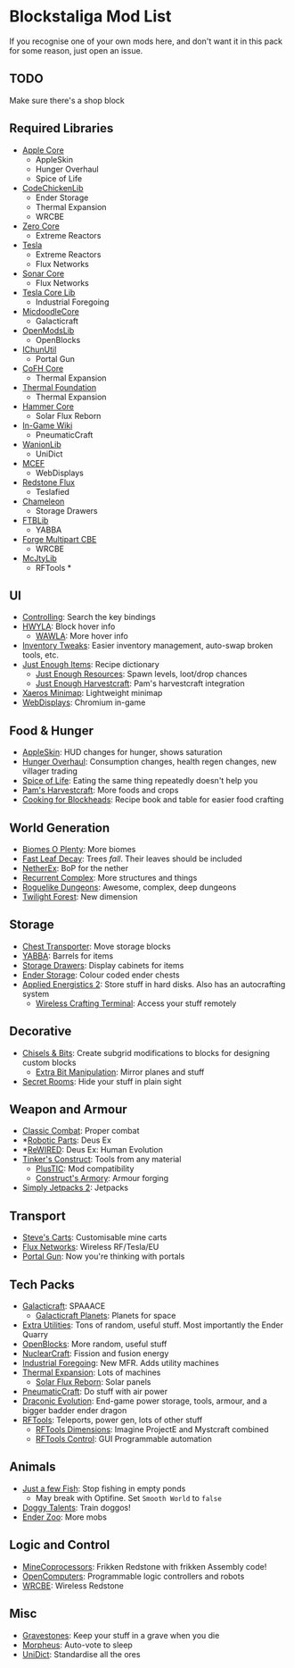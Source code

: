 # Blockstaliga Mod List

If you recognise one of your own mods here, and don't want it
in this pack for some reason, just open an issue.

## TODO

Make sure there's a shop block

## Required Libraries

- [Apple Core](https://minecraft.curseforge.com/projects/applecore)
	- AppleSkin
	- Hunger Overhaul
	- Spice of Life
- [CodeChickenLib](https://minecraft.curseforge.com/projects/codechicken-lib-1-8)
	- Ender Storage
	- Thermal Expansion
	- WRCBE
- [Zero Core](https://minecraft.curseforge.com/projects/zerocore)
	- Extreme Reactors
- [Tesla](https://minecraft.curseforge.com/projects/tesla)
	- Extreme Reactors
	- Flux Networks
- [Sonar Core](https://minecraft.curseforge.com/projects/sonar-core)
	- Flux Networks
- [Tesla Core Lib](https://minecraft.curseforge.com/projects/tesla-core-lib)
	- Industrial Foregoing
- [MicdoodleCore](https://micdoodle8.com/mods/galacticraft)
	- Galacticraft
- [OpenModsLib](https://minecraft.curseforge.com/projects/openmodslib)
	- OpenBlocks
- [IChunUtil](https://minecraft.curseforge.com/projects/ichunutil)
	- Portal Gun
- [CoFH Core](https://minecraft.curseforge.com/projects/cofhcore)
	- Thermal Expansion
- [Thermal Foundation](https://minecraft.curseforge.com/projects/thermal-foundation)
	- Thermal Expansion
- [Hammer Core](https://minecraft.curseforge.com/projects/hammer-core)
	- Solar Flux Reborn
- [In-Game Wiki](https://minecraft.curseforge.com/projects/in-game-wiki-mod)
	- PneumaticCraft
- [WanionLib](https://minecraft.curseforge.com/projects/wanionlib)
	- UniDict
- [MCEF](https://montoyo.net/wd3/?modid=mcef)
	- WebDisplays
- [Redstone Flux](https://minecraft.curseforge.com/projects/redstone-flux)
	- Teslafied
- [Chameleon](https://minecraft.curseforge.com/projects/chameleon)
	- Storage Drawers
- [FTBLib](https://minecraft.curseforge.com/projects/ftblib)
	- YABBA
- [Forge Multipart CBE](https://minecraft.curseforge.com/projects/forge-multipart-cbe)
	- WRCBE
- [McJtyLib](https://minecraft.curseforge.com/projects/mcjtylib)
	- RFTools *

## UI

- [Controlling](https://minecraft.curseforge.com/projects/controlling): Search the key bindings
- [HWYLA](https://minecraft.curseforge.com/projects/hwyla): Block hover info
	- [WAWLA](https://minecraft.curseforge.com/projects/wawla-what-are-we-looking-at): More hover info
- [Inventory Tweaks](https://minecraft.curseforge.com/projects/inventory-tweaks): Easier inventory management, auto-swap broken tools, etc.
- [Just Enough Items](https://minecraft.curseforge.com/projects/jei): Recipe dictionary
	- [Just Enough Resources](https://minecraft.curseforge.com/projects/just-enough-resources-jer): Spawn levels, loot/drop chances
	- [Just Enough Harvestcraft](https://minecraft.curseforge.com/projects/just-enough-harvestcraft): Pam's harvestcraft integration
- [Xaeros Minimap](https://minecraft.curseforge.com/projects/xaeros-minimap): Lightweight minimap
- [WebDisplays](https://montoyo.net/wd3/?modid=webdisplays): Chromium in-game

## Food & Hunger

- [AppleSkin](https://minecraft.curseforge.com/projects/appleskin): HUD changes for hunger, shows saturation
- [Hunger Overhaul](https://minecraft.curseforge.com/projects/hunger-overhaul): Consumption changes, health regen changes, new villager trading
- [Spice of Life](https://minecraft.curseforge.com/projects/the-spice-of-life): Eating the same thing repeatedly doesn't help you
- [Pam's Harvestcraft](https://minecraft.curseforge.com/projects/pams-harvestcraft): More foods and crops
- [Cooking for Blockheads](https://minecraft.curseforge.com/projects/cooking-for-blockheads): Recipe book and table for easier food crafting

## World Generation

- [Biomes O Plenty](https://minecraft.curseforge.com/projects/biomes-o-plenty): More biomes
- [Fast Leaf Decay](https://minecraft.curseforge.com/projects/fast-leaf-decay): Trees _fall_. Their leaves should be included
- [NetherEx](https://minecraft.curseforge.com/projects/netherex): BoP for the nether
- [Recurrent Complex](https://minecraft.curseforge.com/projects/recurrent-complex): More structures and things
- [Roguelike Dungeons](https://minecraft.curseforge.com/projects/roguelike-dungeons): Awesome, complex, deep dungeons
- [Twilight Forest](https://minecraft.curseforge.com/projects/the-twilight-forest): New dimension

## Storage

- [Chest Transporter](https://minecraft.curseforge.com/projects/chest-transporter): Move storage blocks
- [YABBA](https://minecraft.curseforge.com/projects/yabba): Barrels for items
- [Storage Drawers](https://minecraft.curseforge.com/projects/storage-drawers): Display cabinets for items
- [Ender Storage](https://minecraft.curseforge.com/projects/ender-storage-1-8): Colour coded ender chests
- [Applied Energistics 2](https://minecraft.curseforge.com/projects/applied-energistics-2): Store stuff in hard disks. Also has an autocrafting system
	- [Wireless Crafting Terminal](https://minecraft.curseforge.com/projects/wireless-crafting-terminal): Access your stuff remotely

## Decorative

- [Chisels & Bits](https://minecraft.curseforge.com/projects/chisels-bits): Create subgrid modifications to blocks for designing custom blocks
	- [Extra Bit Manipulation](https://minecraft.curseforge.com/projects/extra-bit-manipulation): Mirror planes and stuff
- [Secret Rooms](https://minecraft.curseforge.com/projects/secretroomsmod): Hide your stuff in plain sight

## Weapon and Armour

- [Classic Combat](https://minecraft.curseforge.com/projects/classic-combat): Proper combat
- *[Robotic Parts](https://minecraft.curseforge.com/projects/roboticparts): Deus Ex
- *[ReWIRED](https://minecraft.curseforge.com/projects/rewired): Deus Ex: Human Evolution
- [Tinker's Construct](https://minecraft.curseforge.com/projects/tinkers-construct): Tools from any material
	- [PlusTIC](https://minecraft.curseforge.com/projects/plustic): Mod compatibility
	- [Construct's Armory](https://minecraft.curseforge.com/projects/constructs-armory): Armour forging
- [Simply Jetpacks 2](https://minecraft.curseforge.com/projects/simply-jetpacks-2): Jetpacks

## Transport

- [Steve's Carts](https://minecraft.curseforge.com/projects/steves-carts-reborn): Customisable mine carts
- [Flux Networks](https://minecraft.curseforge.com/projects/flux-networks): Wireless RF/Tesla/EU
- [Portal Gun](https://minecraft.curseforge.com/projects/portal-gun): Now you're thinking with portals

## Tech Packs

- [Galacticraft](https://micdoodle8.com/mods/galacticraft): SPAAACE
	- [Galacticraft Planets](https://micdoodle8.com/mods/galacticraft): Planets for space
- [Extra Utilities](https://minecraft.curseforge.com/projects/extra-utilities): Tons of random, useful stuff. Most importantly the Ender Quarry
- [OpenBlocks](https://minecraft.curseforge.com/projects/openblocks): More random, useful stuff
- [NuclearCraft](https://minecraft.curseforge.com/projects/nuclearcraft-mod): Fission and fusion energy
- [Industrial Foregoing](https://minecraft.curseforge.com/projects/industrial-foregoing): New MFR. Adds utility machines
- [Thermal Expansion](https://minecraft.curseforge.com/projects/thermalexpansion): Lots of machines
	- [Solar Flux Reborn](https://minecraft.curseforge.com/projects/solar-flux-reborn): Solar panels
- [PneumaticCraft](https://minecraft.curseforge.com/projects/pneumaticcraft-repressurized): Do stuff with air power
- [Draconic Evolution](https://minecraft.curseforge.com/projects/draconic-evolution): End-game power storage, tools, armour, and a bigger badder ender dragon
- [RFTools](https://minecraft.curseforge.com/projects/rftools): Teleports, power gen, lots of other stuff
	- [RFTools Dimensions](https://minecraft.curseforge.com/projects/rftools-dimensions): Imagine ProjectE and Mystcraft combined
	- [RFTools Control](https://minecraft.curseforge.com/projects/rftools-control): GUI Programmable automation

## Animals

- [Just a few Fish](https://minecraft.curseforge.com/projects/just-a-few-fish): Stop fishing in empty ponds
	- May break with Optifine. Set `Smooth World` to `false`
- [Doggy Talents](https://minecraft.curseforge.com/projects/doggy-talents): Train doggos!
- [Ender Zoo](https://minecraft.curseforge.com/projects/ender-zoo): More mobs

## Logic and Control

- [MineCoprocessors](https://minecraft.curseforge.com/projects/minecoprocessors): Frikken Redstone with frikken Assembly code!
- [OpenComputers](https://minecraft.curseforge.com/projects/opencomputers): Programmable logic controllers and robots
- [WRCBE](https://minecraft.curseforge.com/projects/wireless-redstone-cbe): Wireless Redstone

## Misc

- [Gravestones](https://minecraft.curseforge.com/projects/gravestone-mod-graves): Keep your stuff in a grave when you die
- [Morpheus](https://minecraft.curseforge.com/projects/morpheus): Auto-vote to sleep
- [UniDict](https://minecraft.curseforge.com/projects/unidict): Standardise all the ores
